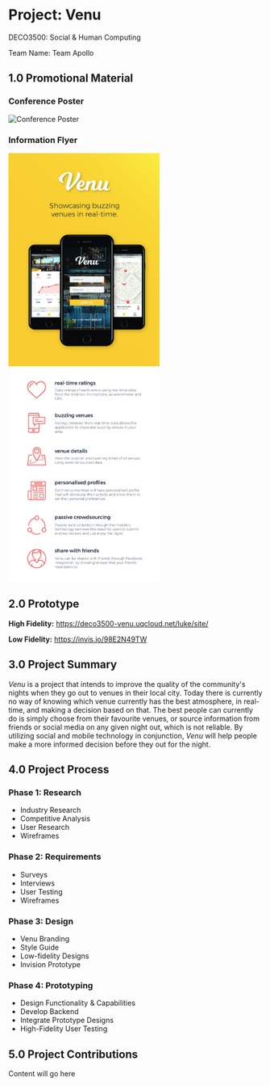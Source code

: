 # Project: Venu

DECO3500: Social & Human Computing

Team Name: Team Apollo

## 1.0 Promotional Material

### Conference Poster

![Conference Poster](https://github.com/deco3500-2017/team-apollo/blob/master/images/poster-01.jpg "Conference Poster")

### Information Flyer

<img src="https://github.com/deco3500-2017/team-apollo/blob/master/images/pamphlet-01.jpg" width="300"><img src="https://github.com/deco3500-2017/team-apollo/blob/master/images/pamphlet-02.jpg" width="300">

## 2.0 Prototype

**High Fidelity:** https://deco3500-venu.uqcloud.net/luke/site/

**Low Fidelity:** https://invis.io/98E2N49TW

## 3.0 Project Summary

_Venu_ is a project that intends to improve the quality of the community's nights when they go out to venues in their local city. Today there is currently no way of knowing which venue currently has the best atmosphere, in real-time, and making a decision based on that. The best people can currently do is simply choose from their favourite venues, or source information from friends or social media on any given night out, which is not reliable. By utilizing social and mobile technology in conjunction, _Venu_ will help people make a more informed decision before they out for the night.

## 4.0 Project Process

### Phase 1: Research

- Industry Research
- Competitive Analysis
- User Research
- Wireframes

### Phase 2: Requirements

- Surveys
- Interviews
- User Testing
- Wireframes

### Phase 3: Design

- Venu Branding
- Style Guide
- Low-fidelity Designs
- Invision Prototype

### Phase 4: Prototyping

- Design Functionality & Capabilities 
- Develop Backend
- Integrate Prototype Designs
- High-Fidelity User Testing

## 5.0 Project Contributions

Content will go here
